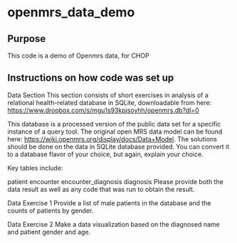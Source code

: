 # openmrs_data_demo

## Purpose
This code is a demo of Openmrs data, for CHOP


## Instructions on how code was set up

Data Section
This section consists of short exercises in analysis of a relational health-related database in SQLite, downloadable from here: https://www.dropbox.com/s/mgu1s93kpjsoyhh/openmrs.db?dl=0

This database is a processed version of the public data set for a specific instance of a query tool. The original open MRS data model can be found here: https://wiki.openmrs.org/display/docs/Data+Model. The solutions should be done on the data in SQLite database provided. You can convert it to a database flavor of your choice, but again, explain your choice.

Key tables include:

patient
encounter
encounter_diagnosis
diagnosis
Please provide both the data result as well as any code that was run to obtain the result.

Data Exercise 1
Provide a list of male patients in the database and the counts of patients by gender.

Data Exercise 2
Make a data visualization based on the diagnosed name and patient gender and age.
